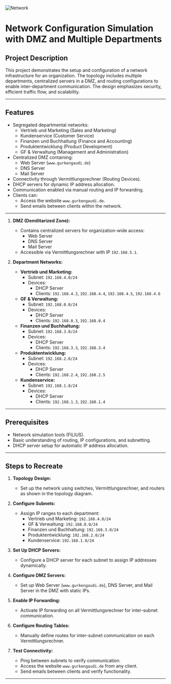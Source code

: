 ![Network](https://github.com/user-attachments/assets/5532ea82-5a16-43e9-bcfc-c6f916259151)
# Network Configuration Simulation with DMZ and Multiple Departments

## Project Description
This project demonstrates the setup and configuration of a network infrastructure for an organization. The topology includes multiple departments, centralized servers in a DMZ, and routing configurations to enable inter-department communication. The design emphasizes security, efficient traffic flow, and scalability.

---

## Features
- Segregated departmental networks:
  - Vertrieb und Marketing (Sales and Marketing)
  - Kundenservice (Customer Service)
  - Finanzen und Buchhaltung (Finance and Accounting)
  - Produktentwicklung (Product Development)
  - GF & Verwaltung (Management and Administration)
- Centralized DMZ containing:
  - Web Server (`www.gurkengaudi.de`)
  - DNS Server
  - Mail Server
- Connectivity through Vermittlungsrechner (Routing Devices).
- DHCP servers for dynamic IP address allocation.
- Communication enabled via manual routing and IP forwarding.
- Clients can:
  - Access the website `www.gurkengaudi.de`.
  - Send emails between clients within the network.

---

1. **DMZ (Demilitarized Zone):**
   - Contains centralized servers for organization-wide access:
     - Web Server
     - DNS Server
     - Mail Server
   - Accessible via Vermittlungsrechner with IP `192.168.5.1`.

2. **Department Networks:**
   - **Vertrieb und Marketing:**
     - Subnet: `192.168.4.0/24`
     - Devices:
       - DHCP Server
       - Clients: `192.168.4.3`, `192.168.4.4`, `192.168.4.5`, `192.168.4.6`
   - **GF & Verwaltung:**
     - Subnet: `192.168.0.0/24`
     - Devices:
       - DHCP Server
       - Clients: `192.168.0.3`, `192.168.0.4`
   - **Finanzen und Buchhaltung:**
     - Subnet: `192.168.3.0/24`
     - Devices:
       - DHCP Server
       - Clients: `192.168.3.3`, `192.168.3.4`
   - **Produktentwicklung:**
     - Subnet: `192.168.2.0/24`
     - Devices:
       - DHCP Server
       - Clients: `192.168.2.4`, `192.168.2.5`
   - **Kundenservice:**
     - Subnet: `192.168.1.0/24`
     - Devices:
       - DHCP Server
       - Clients: `192.168.1.3`, `192.168.1.4`

---

## Prerequisites
- Network simulation tools (FILIUS).
- Basic understanding of routing, IP configurations, and subnetting.
- DHCP server setup for automatic IP address allocation.

---

## Steps to Recreate
1. **Topology Design:**
   - Set up the network using switches, Vermittlungsrechner, and routers as shown in the topology diagram.

2. **Configure Subnets:**
   - Assign IP ranges to each department:
     - Vertrieb und Marketing: `192.168.4.0/24`
     - GF & Verwaltung: `192.168.0.0/24`
     - Finanzen und Buchhaltung: `192.168.3.0/24`
     - Produktentwicklung: `192.168.2.0/24`
     - Kundenservice: `192.168.1.0/24`

3. **Set Up DHCP Servers:**
   - Configure a DHCP server for each subnet to assign IP addresses dynamically.

4. **Configure DMZ Servers:**
   - Set up Web Server (`www.gurkengaudi.de`), DNS Server, and Mail Server in the DMZ with static IPs.

5. **Enable IP Forwarding:**
   - Activate IP forwarding on all Vermittlungsrechner for inter-subnet communication.

6. **Configure Routing Tables:**
   - Manually define routes for inter-subnet communication on each Vermittlungsrechner.

7. **Test Connectivity:**
   - Ping between subnets to verify communication.
   - Access the website `www.gurkengaudi.de` from any client.
   - Send emails between clients and verify functionality.

---





